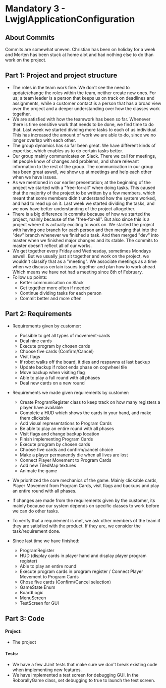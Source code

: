 # Mandatory 3 - LwjglApplicationConfiguration

## About Commits
Commits are somewhat uneven. Christian has been on holiday for a week and Morten has been stuck at home alot and had nothing else to do than work on the project.

## Part 1: Project and project structure
- The roles in the team work fine. We don't see the need to update/change the roles within the team, neither create new ones. 
For us; a team leader is a person that keeps us on track on deadlines and assignments, while a customer contact is a person that has a broad view over the project and a deeper understanding over how the classes work together.
- We are satisfied with how the teamwork has been so far. Whenever there is time sensitive work that needs to be done, we find time to do that.
Last week we started dividing more tasks to each of us individual. This has increased the amount of work we are able to do, since we no longer overlap with each other.
- The group dynamics has so far been great. We have different kinds of expertise, which enables us to do certain tasks better.
- Our group mainly communicates on Slack. There we call for meetings, let people know of changes and problems, and share relevant information to the rest of the group.
The communication in our group has been great aswell, we show up at meetings and help each other when we have issues. 
- As we mentioned in our earlier presentation; at the beginning of the project we started with a "free-for-all" when doing tasks. This caused that the majority of the project to be written by a few members,
which meant that some members didn't understand how the system worked, and had to read up on it. Last week we started dividing the tasks, and we now have better understanding of the project altogether.
- There is a big difference in commits because of how we started the project, mainly because of the "free-for-all". But also since this is a project where it is actually exciting to work on.
We started the project with having one branch for each person and then merging that into the "dev" branch whenever we finished a task. And then merged "dev" into master when we finished major changes and its stable.
The commits to master doesn't reflect all of our works. 
- We get together every Friday and Wednesday, sometimes Mondays aswell. But we usually just sit together and work on the project, we wouldn't classify that as a "meeting".
We associate meetings as a time when we discuss certain issues together and plan how to work ahead. Which means we have not had a meeting since 8th of February.
- Follow up points:
    - Better communication on Slack
    - Get together more often if needed
    - Continue dividing tasks for each person
    - Commit better and more often

## Part 2: Requirements
- Requirements given by customer:
    - Possible to get all types of movement-cards
    - Deal nine cards
    - Execute program by chosen cards
    - Choose five cards (Confirm/Cancel)
    - Visit flags
    - If robot walks off the board, it dies and respawns at last backup
    - Update backup if robot ends phase on cogwheel tile
    - Move backup when visiting flag
    - Able to play a full round with all phases
    - Deal new cards on a new round

- Requirements we made given requirements by customer:
    - Create ProgramRegister class to keep track on how many registers a player have available
    - Complete a HUD which shows the cards in your hand, and make them clickable
    - Add visual representations to Program Cards
    - Be able to play an entire round with all phases
    - Visit flags and change backup location
    - Finish implementing Program Cards
    - Execute program by chosen cards
    - Choose five cards and confirm/cancel choice
    - Make a player permanently die when all lives are lost
    - Connect Player Movement to Program Cards
    - Add new TiledMap textures
    - Animate the game
- We prioritized the core mechanics of the game. Mainly clickable cards, Player Movement from Program Cards, visit flags and backups and play an entire round with all phases.
- If changes are made from the requirements given by the customer, its mainly because our system depends on specific classes to work before we can do other tasks.
- To verify that a requirement is met, we ask other members of the team if they are satisfied with the product. 
If they are, we consider the task/requirement done.
- Since last time we have finished: 
    - ProgramRegister
    - HUD (display cards in player hand and display player program register)
    - Able to play an entire round
    - Execute program cards in program register / Connect Player Movement to Program Cards
    - Chose five cards (Confirm/Cancel selection)
    - GameState Enum
    - BoardLogic
    - MenuScreen
    - TestScreen for GUI
    
## Part 3: Code
#### Project:
- The project 
#### Tests:
- We have a few JUnit tests that make sure we don't break existing code when implementing new features.
- We have implemented a test screen for debugging GUI. In the RoborallyGame class, set debugging to true to launch the test screen.
